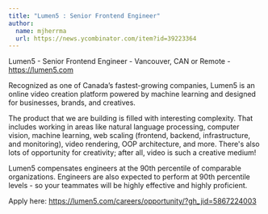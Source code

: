 ```yaml
---
title: "Lumen5 : Senior Frontend Engineer"
author:
  name: mjherrma
  url: https://news.ycombinator.com/item?id=39223364
---
```

Lumen5 - Senior Frontend Engineer - Vancouver, CAN or Remote - <a href="https:&#x2F;&#x2F;lumen5.com" rel="nofollow">https:&#x2F;&#x2F;lumen5.com</a>

Recognized as one of Canada’s fastest-growing companies, Lumen5 is an online video creation platform powered by machine learning and designed for businesses, brands, and creatives.

The product that we are building is filled with interesting complexity. That includes working in areas like natural language processing, computer vision, machine learning, web scaling (frontend, backend, infrastructure, and monitoring), video rendering, OOP architecture, and more. There&#x27;s also lots of opportunity for creativity; after all, video is such a creative medium!

Lumen5 compensates engineers at the 90th percentile of comparable organizations. Engineers are also expected to perform at 90th percentile levels - so your teammates will be highly effective and highly proficient.

Apply here: <a href="https:&#x2F;&#x2F;lumen5.com&#x2F;careers&#x2F;opportunity&#x2F;?gh_jid=5867224003" rel="nofollow">https:&#x2F;&#x2F;lumen5.com&#x2F;careers&#x2F;opportunity&#x2F;?gh_jid=5867224003</a>
